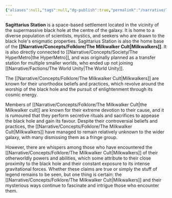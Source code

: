 ```yaml
---
{"aliases":null,"tags":null,"dg-publish":true,"permalink":"/narrative/locations/worlds/sagittarius-station/","dgPassFrontmatter":true}
---
```




**Sagittarius Station** is a space-based settlement located in the vicinity of the supermassive black hole at the centre of the galaxy. It is home to a diverse population of scientists, mystics, and seekers who are drawn to the black hole's enigmatic properties. Sagittarius Station is also the home base of the **[[Narrative/Concepts/Folklore/The Milkwalker Cult\|Milkwalkers]]**. It is also directly connected to [[Narrative/Concepts/Society/The HyperMetro\|the HyperMetro]], and was originally planned as a transfer station for multiple smaller worlds, who ended up not joining [[Narrative/Factions/The World Unity\|The World Unity]]. 

The [[Narrative/Concepts/Folklore/The Milkwalker Cult\|Milkwalkers]] are known for their unorthodox beliefs and practices, which revolve around the worship of the black hole and the pursuit of enlightenment through its cosmic energy.

Members of [[Narrative/Concepts/Folklore/The Milkwalker Cult\|the Milkwalker cult]] are known for their extreme devotion to their cause, and it is rumoured that they perform secretive rituals and sacrifices to appease the black hole and gain its favour. Despite their controversial beliefs and practices, the [[Narrative/Concepts/Folklore/The Milkwalker Cult\|Milkwalkers]] have managed to remain relatively unknown to the wider galaxy, with many dismissing them as a fringe group.

However, there are whispers among those who have encountered the [[Narrative/Concepts/Folklore/The Milkwalker Cult\|Milkwalkers]] of their otherworldly powers and abilities, which some attribute to their close proximity to the black hole and their constant exposure to its intense gravitational forces. Whether these claims are true or simply the stuff of legend remains to be seen, but one thing is certain: the [[Narrative/Concepts/Folklore/The Milkwalker Cult\|Milkwalkers]] and their mysterious ways continue to fascinate and intrigue those who encounter them.